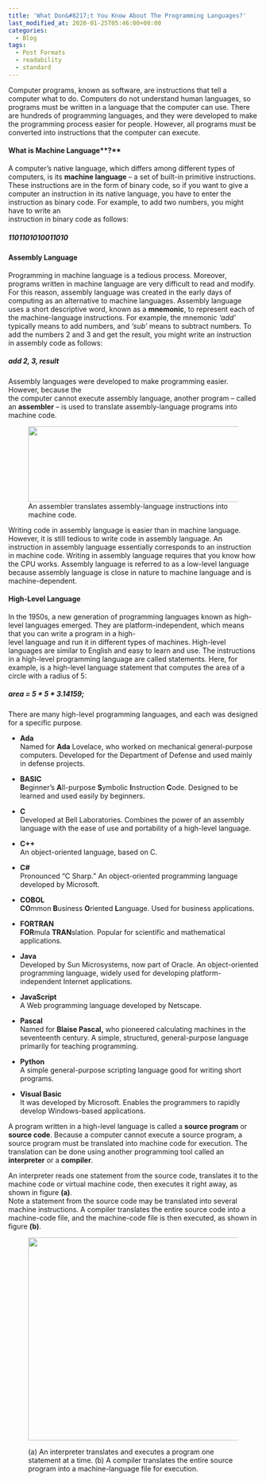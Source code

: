 ```yaml
---
title: 'What Don&#8217;t You Know About The Programming Languages?'
last_modified_at: 2020-01-25T05:46:00+00:00
categories:
  - Blog
tags:
  - Post Formats
  - readability
  - standard
---
```

Computer programs, known as software, are instructions that tell a computer what to do. Computers do not understand human languages, so programs must be written in a language that the computer can use. There are hundreds of programming languages, and they were developed to make the programming process easier for people. However, all programs must be converted into instructions that the computer can execute.

#### **What is** Machine Language**?**

A computer’s native language, which differs among different types of computers, is its **machine language** &#8211; a set of built-in primitive instructions. These instructions are in the form of binary code, so if you want to give a computer an instruction in its native language, you have to enter the instruction as binary code. For example, to add two numbers, you might have to write an  
instruction in binary code as follows: 

##### 1101101010011010 



#### Assembly Language

Programming in machine language is a tedious process. Moreover, programs written in machine language are very difficult to read and modify. For this reason, assembly language was created in the early days of computing as an alternative to machine languages. Assembly language uses a short descriptive word, known as a **mnemonic**, to represent each of the machine-language instructions. For example, the mnemonic _&#8216;add&#8217;_ typically means to add numbers, and _&#8216;sub&#8217;_ means to subtract numbers. To add the numbers 2 and 3 and get the result, you might write an instruction in assembly code as follows:

##### add 2, 3, result



Assembly languages were developed to make programming easier. However, because the  
the computer cannot execute assembly language, another program &#8211; called an **assembler** &#8211; is used to translate assembly-language programs into machine code.

<div class="wp-block-image">
  <figure class="aligncenter size-large is-resized"><a href="https://www.dev-guide.org/wp-content/uploads/2020/03/what-dont-you-know-about-the-programming-languages-1.png" target="_blank" rel="noreferrer noopener"><img loading="lazy" src="https://dev-guide.org/wp-content/uploads/2020/03/what-dont-you-know-about-the-programming-languages-1.png" alt="" class="wp-image-297" width="630" height="152" srcset="https://www.dev-guide.org/wp-content/uploads/2020/03/what-dont-you-know-about-the-programming-languages-1.png 874w, https://www.dev-guide.org/wp-content/uploads/2020/03/what-dont-you-know-about-the-programming-languages-1-300x73.png 300w, https://www.dev-guide.org/wp-content/uploads/2020/03/what-dont-you-know-about-the-programming-languages-1-768x186.png 768w" sizes="(max-width: 630px) 100vw, 630px" /></a><figcaption>An assembler translates assembly-language instructions into machine code.</figcaption></figure>
</div>

Writing code in assembly language is easier than in machine language. However, it is still tedious to write code in assembly language. An instruction in assembly language essentially corresponds to an instruction in machine code. Writing in assembly language requires that you know how the CPU works. Assembly language is referred to as a low-level language because assembly language is close in nature to machine language and is machine-dependent.



#### High-Level Language

In the 1950s, a new generation of programming languages known as high-level languages emerged. They are platform-independent, which means that you can write a program in a high-  
level language and run it in different types of machines. High-level languages are similar to English and easy to learn and use. The instructions in a high-level programming language are called statements. Here, for example, is a high-level language statement that computes the area of a circle with a radius of 5:

##### area = 5 \* 5 \* 3.14159;

There are many high-level programming languages, and each was designed for a specific purpose. 

  * **Ada**  
    Named for **Ada** Lovelace, who worked on mechanical general-purpose computers. Developed for the Department of Defense and used mainly in defense projects.

  * **BASIC**  
    **B**eginner’s **A**ll-purpose **S**ymbolic **I**nstruction **C**ode. Designed to be learned and used easily by beginners.

  * **C**  
    Developed at Bell Laboratories. Combines the power of an assembly language with the ease of use and portability of a high-level language.

  * **C++**  
    An object-oriented language, based on C.

  * **C#**  
    Pronounced “C Sharp.” An object-oriented programming language developed by Microsoft.

  * **COBOL**  
    **CO**mmon **B**usiness **O**riented **L**anguage. Used for business applications.

  * **FORTRAN**  
    **FOR**mula **TRAN**slation. Popular for scientific and mathematical applications.

  * **Java**  
    Developed by Sun Microsystems, now part of Oracle. An object-oriented programming language, widely used for developing platform-independent Internet applications.

  * **JavaScript**  
    A Web programming language developed by Netscape.

  * **Pascal**  
    Named for **Blaise Pascal,** who pioneered calculating machines in the seventeenth century. A simple, structured, general-purpose language primarily for teaching programming.

  * **Python**  
    A simple general-purpose scripting language good for writing short programs.

  * **Visual Basic**  
    It was developed by Microsoft. Enables the programmers to rapidly develop Windows-based applications.

A program written in a high-level language is called a **source program** or **source code**. Because a computer cannot execute a source program, a source program must be translated into machine code for execution. The translation can be done using another programming tool called an **interpreter** or a **compiler**.

An interpreter reads one statement from the source code, translates it to the machine code or virtual machine code, then executes it right away, as shown in figure **(a)**.  
Note a statement from the source code may be translated into several machine instructions. A compiler translates the entire source code into a machine-code file, and the machine-code file is then executed, as shown in figure **(b)**.<figure class="wp-block-image size-large">

<a href="https://www.dev-guide.org/wp-content/uploads/2020/03/what-dont-you-know-about-the-programming-languages-2.png" target="_blank" rel="noreferrer noopener"><img loading="lazy" width="1024" height="408" src="https://dev-guide.org/wp-content/uploads/2020/03/what-dont-you-know-about-the-programming-languages-2-1024x408.png" alt="" class="wp-image-306" srcset="https://www.dev-guide.org/wp-content/uploads/2020/03/what-dont-you-know-about-the-programming-languages-2-1024x408.png 1024w, https://www.dev-guide.org/wp-content/uploads/2020/03/what-dont-you-know-about-the-programming-languages-2-300x120.png 300w, https://www.dev-guide.org/wp-content/uploads/2020/03/what-dont-you-know-about-the-programming-languages-2-768x306.png 768w, https://www.dev-guide.org/wp-content/uploads/2020/03/what-dont-you-know-about-the-programming-languages-2.png 1224w" sizes="(max-width: 1024px) 100vw, 1024px" /></a><figcaption>(a) An interpreter translates and executes a program one statement at a time. (b) A compiler translates the entire source program into a machine-language file for execution.</figcaption></figure>
